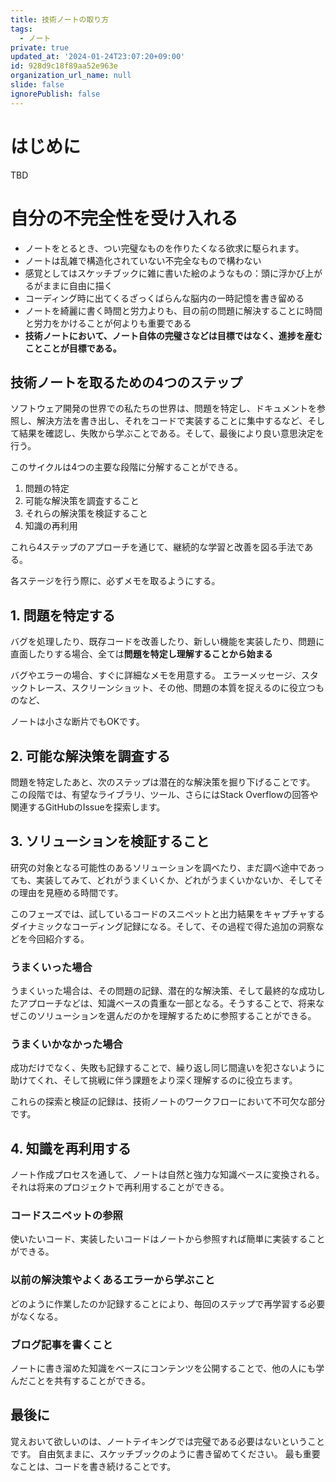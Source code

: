 ```yaml
---
title: 技術ノートの取り方
tags:
  - ノート
private: true
updated_at: '2024-01-24T23:07:20+09:00'
id: 928d9c18f89aa52e963e
organization_url_name: null
slide: false
ignorePublish: false
---
```

# はじめに
TBD

# 自分の不完全性を受け入れる
- ノートをとるとき、つい完璧なものを作りたくなる欲求に駆られます。
- ノートは乱雑で構造化されていない不完全なもので構わない
- 感覚としてはスケッチブックに雑に書いた絵のようなもの：頭に浮かび上がるがままに自由に描く
- コーディング時に出てくるざっくばらんな脳内の一時記憶を書き留める
- ノートを綺麗に書く時間と労力よりも、目の前の問題に解決することに時間と労力をかけることが何よりも重要である
- **技術ノートにおいて、ノート自体の完璧さなどは目標ではなく、進捗を産むことことが目標である。**

## 技術ノートを取るための4つのステップ
ソフトウェア開発の世界での私たちの世界は、問題を特定し、ドキュメントを参照し、解決方法を書き出し、それをコードで実装することに集中するなど、そして結果を確認し、失敗から学ぶことである。そして、最後により良い意思決定を行う。

このサイクルは4つの主要な段階に分解することができる。

1. 問題の特定
2. 可能な解決策を調査すること
3. それらの解決策を検証すること
4. 知識の再利用

これら4ステップのアプローチを通じて、継続的な学習と改善を図る手法である。

各ステージを行う際に、必ずメモを取るようにする。

## 1. 問題を特定する
バグを処理したり、既存コードを改善したり、新しい機能を実装したり、問題に直面したりする場合、全ては**問題を特定し理解することから始まる**

バグやエラーの場合、すぐに詳細なメモを用意する。
エラーメッセージ、スタックトレース、スクリーンショット、その他、問題の本質を捉えるのに役立つものなど、

ノートは小さな断片でもOKです。

## 2. 可能な解決策を調査する
問題を特定したあと、次のステップは潜在的な解決策を掘り下げることです。
この段階では、有望なライブラリ、ツール、さらにはStack Overflowの回答や関連するGitHubのIssueを探索します。

## 3.  ソリューションを検証すること
研究の対象となる可能性のあるソリューションを調べたり、まだ調べ途中であっても、実装してみて、どれがうまくいくか、どれがうまくいかないか、そしてその理由を見極める時間です。

このフェーズでは、試しているコードのスニペットと出力結果をキャプチャするダイナミックなコーディング記録になる。そして、その過程で得た追加の洞察などを今回紹介する。

### うまくいった場合
うまくいった場合は、その問題の記録、潜在的な解決策、そして最終的な成功したアプローチなどは、知識ベースの貴重な一部となる。そうすることで、将来なぜこのソリューションを選んだのかを理解するために参照することができる。

### うまくいかなかった場合
成功だけでなく、失敗も記録することで、繰り返し同じ間違いを犯さないように助けてくれ、そして挑戦に伴う課題をより深く理解するのに役立ちます。

これらの探索と検証の記録は、技術ノートのワークフローにおいて不可欠な部分です。

## 4. 知識を再利用する
ノート作成プロセスを通して、ノートは自然と強力な知識ベースに変換される。
それは将来のプロジェクトで再利用することができる。

### コードスニペットの参照
使いたいコード、実装したいコードはノートから参照すれば簡単に実装することができる。

###  以前の解決策やよくあるエラーから学ぶこと
どのように作業したのか記録することにより、毎回のステップで再学習する必要がなくなる。

### ブログ記事を書くこと
ノートに書き溜めた知識をベースにコンテンツを公開することで、他の人にも学んだことを共有することができる。

## 最後に
覚えおいて欲しいのは、ノートテイキングでは完璧である必要はないということです。
自由気ままに、スケッチブックのように書き留めてください。
最も重要なことは、コードを書き続けることです。
